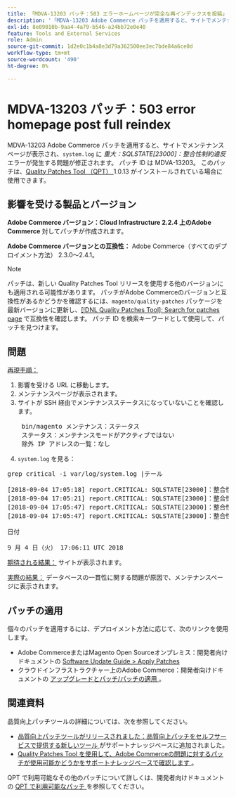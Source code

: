 ```yaml
---
title: 「MDVA-13203 パッチ：503 エラーホームページが完全な再インデックスを投稿」
description: '「MDVA-13203 Adobe Commerce パッチを適用すると、サイトでメンテナンスページが表示され、「system.log」に*CRITICAL: SQLSTATE\[23000\]: Integrity constraint violation*というエラーが記録される問題が修正されます。」 パッチ ID は MDVA-13203。 このパッチは、[Quality Patches Tool （QPT） ] （/help/announcements/adobe-commerce-announcements/magento-quality-patches-released-new-tool-to-self-serve-quality-patches.md） 1.0.13 がインストールされている場合に利用できます。'
exl-id: 8e09010b-9aa4-4a79-b546-a24bb72e0e40
feature: Tools and External Services
role: Admin
source-git-commit: 1d2e0c1b4a8e3d79a362500ee3ec7bde84a6ce0d
workflow-type: tm+mt
source-wordcount: '490'
ht-degree: 0%

---
```


# MDVA-13203 パッチ：503 error homepage post full reindex

MDVA-13203 Adobe Commerce パッチを適用すると、サイトでメンテナンスページが表示され、`system.log` に *重大：SQLSTATE\[23000\]：整合性制約違反* エラーが発生する問題が修正されます。 パッチ ID は MDVA-13203。 このパッチは、[Quality Patches Tool （QPT） ](/help/announcements/adobe-commerce-announcements/magento-quality-patches-released-new-tool-to-self-serve-quality-patches.md)1.0.13 がインストールされている場合に使用できます。

## 影響を受ける製品とバージョン

**Adobe Commerce バージョン：Cloud Infrastructure 2.2.4 上のAdobe Commerce** 対してパッチが作成されます。

**Adobe Commerce バージョンとの互換性：** Adobe Commerce（すべてのデプロイメント方法） 2.3.0～2.4.1。

>[!NOTE]
>
>パッチは、新しい Quality Patches Tool リリースを使用する他のバージョンにも適用される可能性があります。 パッチがAdobe Commerceのバージョンと互換性があるかどうかを確認するには、`magento/quality-patches` パッケージを最新バージョンに更新し、[[!DNL Quality Patches Tool]: Search for patches page](https://devdocs.magento.com/quality-patches/tool.html#patch-grid) で互換性を確認します。 パッチ ID を検索キーワードとして使用して、パッチを見つけます。

## 問題

<u> 再現手順：</u>

1. 影響を受ける URL に移動します。
1. メンテナンスページが表示されます。
1. サイトが SSH 経由でメンテナンスステータスになっていないことを確認します。
   <pre> bin/magento メンテナンス：ステータス
    ステータス：メンテナンスモードがアクティブではない
    除外 IP アドレスの一覧：なし</pre>
1. `system.log` を見る：

<pre>grep critical -i var/log/system.log |テール

[2018-09-04 17:05:18] report.CRITICAL: SQLSTATE[23000]：整合性制約違反：1062 キー'プライマリ'の重複エントリ '4613'、クエリ：INSERT INTO 'search_tmp_5b8ebb4e994da5_88027289' （'entity_id','score'）値（?, ?）,.. （?, ?）, （?, ?） [] []
[2018-09-04 17:05:21] report.CRITICAL: SQLSTATE[23000]：整合性制約違反：1062 キー'プライマリ'の重複エントリ '4613'、クエリは次のとおりです：INSERT INTO 'search_tmp_5b8ebb51579943_52333638' （'entity_id','score'）値（?, ?）,..,（?, ?） [] []
[2018-09-04 17:05:47] report.CRITICAL: SQLSTATE[23000]：整合性制約違反：1062 キー'プライマリ'の重複エントリ '1350'、クエリは：INSERT INTO 'search_tmp_5b8ebb6b7028f4_68065024' （'entity_id','score'）値（?, ?）, （?, ?）, （?, ?）, （?, ?）?、?）、（?、?）、（?、?）、（?、?）、（?、?）、（?、?）、（?、?）、（?、?）、（?、?）、（?、?）、（?、?） [] []
[2018-09-04 17:05:47] report.CRITICAL: SQLSTATE[23000]：整合性制約の違反：1062 キー'プライマリ'の重複エントリ '1350'、クエリは：INSERT INTO 'search_tmp_5b8ebb6b7885a9_23360993' （'entity_id','score'）値（?, ?）, （?, ?）, （?, ?）, ??、?）、（?、?）、（?、?）、（?、?）、（?、?）、（?、?）、（?、?）、（?、?）、（?、?）、（?、?）、（?、?） [] []

日付

9 月 4 日（火） 17:06:11 UTC 2018</pre>

<u> 期待される結果：</u> サイトが表示されます。

<u> 実際の結果：</u> データベースの一貫性に関する問題が原因で、メンテナンスページに表示されます。

## パッチの適用

個々のパッチを適用するには、デプロイメント方法に応じて、次のリンクを使用します。

* Adobe CommerceまたはMagento Open Sourceオンプレミス：開発者向けドキュメントの [Software Update Guide > Apply Patches](https://devdocs.magento.com/guides/v2.4/comp-mgr/patching/mqp.html)
* クラウドインフラストラクチャー上のAdobe Commerce：開発者向けドキュメントの [ アップグレードとパッチ/パッチの適用 ](https://devdocs.magento.com/cloud/project/project-patch.html)。

## 関連資料

品質向上パッチツールの詳細については、次を参照してください。

* [ 品質向上パッチツールがリリースされました：品質向上パッチをセルフサービスで提供する新しいツール ](/help/announcements/adobe-commerce-announcements/magento-quality-patches-released-new-tool-to-self-serve-quality-patches.md) がサポートナレッジベースに追加されました。
* [Quality Patches Tool を使用して、Adobe Commerceの問題に対するパッチが使用可能かどうかをサポートナレッジベースで確認します ](/help/support-tools/patches-available-in-qpt-tool/check-patch-for-magento-issue-with-magento-quality-patches.md)。

QPT で利用可能なその他のパッチについて詳しくは、開発者向けドキュメントの [QPT で利用可能なパッチ ](https://devdocs.magento.com/quality-patches/tool.html#patch-grid) を参照してください。
